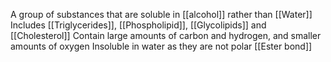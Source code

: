 A group of substances that are soluble in [[alcohol]] rather than [[Water]] 
Includes [[Triglycerides]], [[Phospholipid]], [[Glycolipids]] and [[Cholesterol]]
Contain large amounts of carbon and hydrogen, and smaller amounts of oxygen
Insoluble in water as they are not polar
[[Ester bond]]

